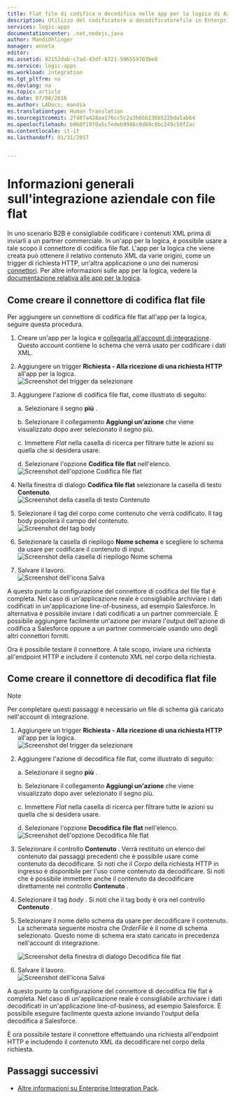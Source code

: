 ```yaml
---
title: Flat file di codifica o decodifica nelle app per la logica di Azure | Microsoft Docs
description: Utilizzo del codificatore o decodificatorefile in Enterprise Integration Pack nelle app per la logica
services: logic-apps
documentationcenter: .net,nodejs,java
author: MandiOhlinger
manager: anneta
editor: 
ms.assetid: 82152dab-c7ad-43df-b721-596559703be8
ms.service: logic-apps
ms.workload: integration
ms.tgt_pltfrm: na
ms.devlang: na
ms.topic: article
ms.date: 07/08/2016
ms.author: LADocs; mandia
ms.translationtype: Human Translation
ms.sourcegitcommit: 2f407a428aa176cc5c2a3b6bb236b522bda5ab64
ms.openlocfilehash: b9b0f1970a5c7edeb9986c0d60c8bc249c50f2ac
ms.contentlocale: it-it
ms.lasthandoff: 01/31/2017


---
```

# <a name="overview-of-enterprise-integration-with-flat-files"></a>Informazioni generali sull'integrazione aziendale con file flat

In uno scenario B2B è consigliabile codificare i contenuti XML prima di inviarli a un partner commerciale. In un'app per la logica, è possibile usare a tale scopo il connettore di codifica file flat. L'app per la logica che viene creata può ottenere il relativo contenuto XML da varie origini, come un trigger di richiesta HTTP, un'altra applicazione o uno dei numerosi [connettori](../connectors/apis-list.md). Per altre informazioni sulle app per la logica, vedere la [documentazione relativa alle app per la logica](logic-apps-what-are-logic-apps.md "Altre informazioni sulle app per la logica").  

## <a name="create-the-flat-file-encoding-connector"></a>Come creare il connettore di codifica flat file
Per aggiungere un connettore di codifica file flat all'app per la logica, seguire questa procedura.

1. Creare un'app per la logica e [collegarla all'account di integrazione](logic-apps-enterprise-integration-accounts.md "Informazioni su come collegare un account di integrazione a un'app per la logica"). Questo account contiene lo schema che verrà usato per codificare i dati XML.  
2. Aggiungere un trigger **Richiesta - Alla ricezione di una richiesta HTTP** all'app per la logica.  
   ![Screenshot del trigger da selezionare](./media/logic-apps-enterprise-integration-b2b/flatfile-1.png)    
3. Aggiungere l'azione di codifica file flat, come illustrato di seguito:
   
    a. Selezionare il segno **più** .
   
    b. Selezionare il collegamento **Aggiungi un'azione** che viene visualizzato dopo aver selezionato il segno più.
   
    c. Immettere *Flat* nella casella di ricerca per filtrare tutte le azioni su quella che si desidera usare.
   
    d. Selezionare l'opzione **Codifica file flat** nell'elenco.   
   ![Screenshot dell'opzione Codifica file flat](media/logic-apps-enterprise-integration-flatfile/flatfile-2.png)   
4. Nella finestra di dialogo **Codifica file flat** selezionare la casella di testo **Contenuto**.  
   ![Screenshot della casella di testo Contenuto](media/logic-apps-enterprise-integration-flatfile/flatfile-3.png)  
5. Selezionare il tag del corpo come contenuto che verrà codificato. Il tag body popolerà il campo del contenuto.     
   ![Screenshot del tag body](media/logic-apps-enterprise-integration-flatfile/flatfile-4.png)  
6. Selezionare la casella di riepilogo **Nome schema** e scegliere lo schema da usare per codificare il contenuto di input.    
   ![Screenshot della casella di riepilogo Nome schema](media/logic-apps-enterprise-integration-flatfile/flatfile-5.png)  
7. Salvare il lavoro.   
   ![Screenshot dell'icona Salva](media/logic-apps-enterprise-integration-flatfile/flatfile-6.png)  

A questo punto la configurazione del connettore di codifica del file flat è completa. Nel caso di un'applicazione reale è consigliabile archiviare i dati codificati in un'applicazione line-of-business, ad esempio Salesforce. In alternativa è possibile inviare i dati codificati a un partner commerciale. È possibile aggiungere facilmente un'azione per inviare l'output dell'azione di codifica a Salesforce oppure a un partner commerciale usando uno degli altri connettori forniti.

Ora è possibile testare il connettore. A tale scopo, inviare una richiesta all'endpoint HTTP e includere il contenuto XML nel corpo della richiesta.  

## <a name="create-the-flat-file-decoding-connector"></a>Come creare il connettore di decodifica flat file

> [!NOTE]
> Per completare questi passaggi è necessario un file di schema già caricato nell'account di integrazione.

1. Aggiungere un trigger **Richiesta - Alla ricezione di una richiesta HTTP** all'app per la logica.  
   ![Screenshot del trigger da selezionare](./media/logic-apps-enterprise-integration-b2b/flatfile-1.png)    
2. Aggiungere l'azione di decodifica file flat, come illustrato di seguito:
   
    a. Selezionare il segno **più** .
   
    b. Selezionare il collegamento **Aggiungi un'azione** che viene visualizzato dopo aver selezionato il segno più.
   
    c. Immettere *Flat* nella casella di ricerca per filtrare tutte le azioni su quella che si desidera usare.
   
    d. Selezionare l'opzione **Decodifica file flat** nell'elenco.   
   ![Screenshot dell'opzione Decodifica file flat](media/logic-apps-enterprise-integration-flatfile/flatfile-2.png)   
3. Selezionare il controllo **Contenuto** . Verrà restituito un elenco del contenuto dai passaggi precedenti che è possibile usare come contenuto da decodificare. Si noti che il *Corpo* della richiesta HTTP in ingresso è disponibile per l'uso come contenuto da decodificare. Si noti che è possibile immettere anche il contenuto da decodificare direttamente nel controllo **Contenuto** .     
4. Selezionare il tag *body* . Si noti che il tag body è ora nel controllo **Contenuto** .
5. Selezionare il nome dello schema da usare per decodificare il contenuto. La schermata seguente mostra che *OrderFile* è il nome di schema selezionato. Questo nome di schema era stato caricato in precedenza nell'account di integrazione.
   
   ![Screenshot della finestra di dialogo Decodifica file flat](media/logic-apps-enterprise-integration-flatfile/flatfile-decode-1.png)    
6. Salvare il lavoro.  
   ![Screenshot dell'icona Salva](media/logic-apps-enterprise-integration-flatfile/flatfile-6.png)    

A questo punto la configurazione del connettore di decodifica file flat è completa. Nel caso di un'applicazione reale è consigliabile archiviare i dati decodificati in un'applicazione line-of-business, ad esempio Salesforce. È possibile eseguire facilmente questa azione inviando l'output della decodifica a Salesforce.

È ora possibile testare il connettore effettuando una richiesta all'endpoint HTTP e includendo il contenuto XML da decodificare nel corpo della richiesta.  

## <a name="next-steps"></a>Passaggi successivi
* [Altre informazioni su Enterprise Integration Pack](logic-apps-enterprise-integration-overview.md "Informazioni su Enterprise Integration Pack").  


